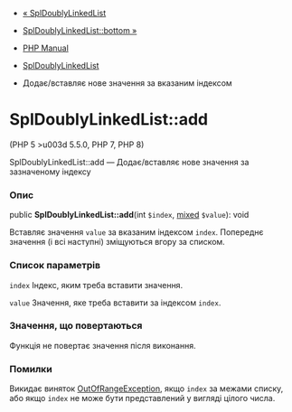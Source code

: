 - [« SplDoublyLinkedList](class.spldoublylinkedlist.md)
- [SplDoublyLinkedList::bottom »](spldoublylinkedlist.bottom.md)

- [PHP Manual](index.md)
- [SplDoublyLinkedList](class.spldoublylinkedlist.md)
- Додає/вставляє нове значення за вказаним індексом

# SplDoublyLinkedList::add

(PHP 5 \>u003d 5.5.0, PHP 7, PHP 8)

SplDoublyLinkedList::add — Додає/вставляє нове значення за
зазначеному індексу

### Опис

public **SplDoublyLinkedList::add**(int `$index`,
[mixed](language.types.declarations.md#language.types.declarations.mixed)
`$value`): void

Вставляє значення `value` за вказаним індексом `index`. Попереднє
значення (і всі наступні) зміщуються вгору за списком.

### Список параметрів

`index`
Індекс, яким треба вставити значення.

`value`
Значення, яке треба вставити за індексом `index`.

### Значення, що повертаються

Функція не повертає значення після виконання.

### Помилки

Викидає виняток
[OutOfRangeException](class.outofrangeexception.md), якщо `index` за
межами списку, або якщо `index` не може бути представлений у вигляді
цілого числа.
